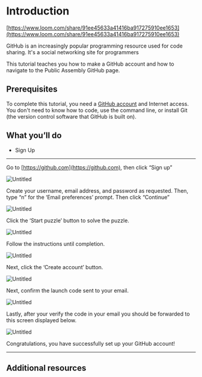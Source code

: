 # **Introduction**

[https://www.loom.com/share/91ee45633a41416ba917275910ee1653](https://www.loom.com/share/91ee45633a41416ba917275910ee1653)

GitHub is an increasingly popular programming resource used for code sharing. It's a social networking site for programmers

This tutorial teaches you how to make a GitHub account and how to navigate to the Public Assembly GitHub page. 

## Prerequisites

To complete this tutorial, you need a [GitHub account](http://github.com/) and Internet access. You don't need to know how to code, use the command line, or install Git (the version control software that GitHub is built on).

## What you’ll do

- Sign Up

---

Go to [https://github.com](https://github.com), then click “Sign up”

![Untitled](https://github.com/public-assembly/public-assembly-docs/blob/main/static/imgs/getting-started-with-github-assets/1.png)

Create your username, email address, and password as requested. Then, type “n” for the ‘Email preferences’ prompt. Then click “Continue” 

![Untitled](https://github.com/public-assembly/public-assembly-docs/blob/main/static/imgs/getting-started-with-github-assets/2.png)

Click the ‘Start puzzle’ button to solve the puzzle.

![Untitled](https://github.com/public-assembly/public-assembly-docs/blob/main/static/imgs/getting-started-with-github-assets/3.png)

Follow the instructions until completion. 

![Untitled](https://github.com/public-assembly/public-assembly-docs/blob/main/static/imgs/getting-started-with-github-assets/4.png)

Next, click the ‘Create account’ button.

![Untitled](https://github.com/public-assembly/public-assembly-docs/blob/main/static/imgs/getting-started-with-github-assets/5.png)

Next, confirm the launch code sent to your email. 

![Untitled](https://github.com/public-assembly/public-assembly-docs/blob/main/static/imgs/getting-started-with-github-assets/6.png)

Lastly, after your verify the code in your email you should be forwarded to this screen displayed below. 

![Untitled](https://github.com/public-assembly/public-assembly-docs/blob/main/static/imgs/getting-started-with-github-assets/7.png)

Congratulations, you have successfully set up your GitHub account! 

---

## Additional resources
